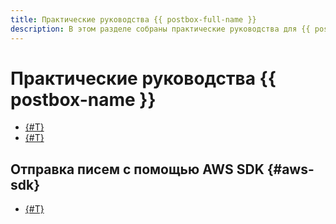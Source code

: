 ```yaml
---
title: Практические руководства {{ postbox-full-name }}
description: В этом разделе собраны практические руководства для {{ postbox-name }}.
---
```


# Практические руководства {{ postbox-name }}

* [{#T}](domain-identity-creating.md)
* [{#T}](events-from-postbox-to-yds.md)

## Отправка писем с помощью AWS SDK {#aws-sdk}

* [{#T}](send-emails-aws-sdk-go.md)
